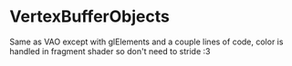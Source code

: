 # VertexBufferObjects
Same as VAO except with glElements and a couple lines of code, color is handled in fragment shader so don't need to stride :3
